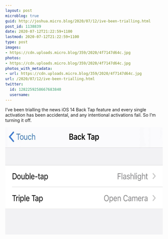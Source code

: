 ```yaml
---
layout: post
microblog: true
guid: http://joshua.micro.blog/2020/07/12/ive-been-trialling.html
post_id: 1138839
date: 2020-07-12T21:22:59+1100
lastmod: 2020-07-12T21:22:59+1100
type: post
images:
- https://cdn.uploads.micro.blog/359/2020/4f7147d64c.jpg
photos:
- https://cdn.uploads.micro.blog/359/2020/4f7147d64c.jpg
photos_with_metadata:
- url: https://cdn.uploads.micro.blog/359/2020/4f7147d64c.jpg
url: /2020/07/12/ive-been-trialling.html
twitter:
  id: 1282259258667683840
  username: 
---
```

I’ve been trialling the news iOS 14 Back Tap feature and every single activation has been accidental, and any intentional activations fail. So I’m turning it off.

<img src="uploads/2020/4f7147d64c.jpg" width="600" height="344" alt="" />
